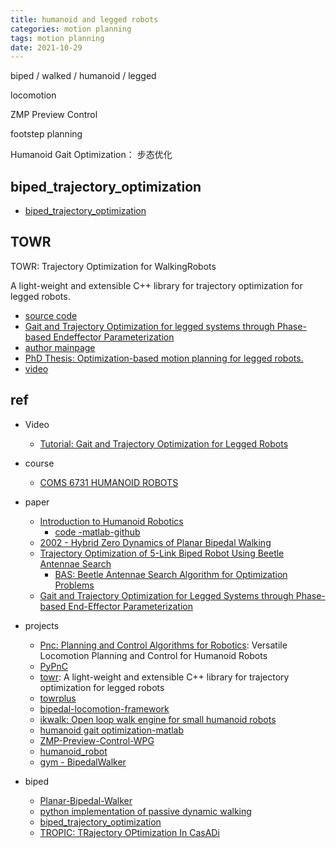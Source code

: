 ```yaml
---
title: humanoid and legged robots
categories: motion planning
tags: motion planning
date: 2021-10-29
---
```


biped / walked / humanoid / legged

locomotion

ZMP Preview Control

footstep planning

Humanoid Gait Optimization： 步态优化

## biped_trajectory_optimization

- [biped_trajectory_optimization](https://github.com/IvLabs/biped_trajectory_optimization)

## TOWR

TOWR: Trajectory Optimization for WalkingRobots

A light-weight and extensible C++ library for trajectory optimization for legged robots.

- [source code](https://github.com/ethz-adrl/towr)
- [Gait and Trajectory Optimization for legged systems through Phase-based Endeffector Parameterization](http://www.adrlab.org/archive/18-ral-winkler.pdf)
- [author mainpage](https://www.alex-winkler.com/)
- [PhD Thesis: Optimization-based motion planning for legged robots.]()
- [video](https://www.youtube.com/watch?v=KhWuLvb934g)

## ref

- Video
    - [Tutorial: Gait and Trajectory Optimization for Legged Robots](https://www.youtube.com/watch?v=KhWuLvb934g)
- course
    - [COMS 6731 HUMANOID ROBOTS](http://www.cs.columbia.edu/~allen/S19/)

- paper
    - [Introduction to Humanoid Robotics]()
        - [code -matlab-github](https://github.com/s-kajita/IntroductionToHumanoidRobotics)
    - [2002 - Hybrid Zero Dynamics of Planar Bipedal Walking](http://web.eecs.umich.edu/~grizzle/papers/Grizzle_Westervelt_HZD_IsidoriFest.pdf)
    - [Trajectory Optimization of 5-Link Biped Robot Using Beetle Antennae Search](https://ieeexplore.ieee.org/document/9365690)
        - [BAS: Beetle Antennae Search Algorithm for Optimization Problems](https://arxiv.org/abs/1710.10724)
    - [Gait and Trajectory Optimization for Legged Systems through Phase-based End-Effector Parameterization](http://www.adrlab.org/archive/18-ral-winkler.pdf)

- projects
    - [Pnc: Planning and Control Algorithms for Robotics](https://github.com/junhyeokahn/PnC): Versatile Locomotion Planning and Control for Humanoid Robots
    - [PyPnC](https://github.com/junhyeokahn/PyPnC)
    - [towr](https://github.com/ethz-adrl/towr): A light-weight and extensible C++ library for trajectory optimization for legged robots
    - [towrplus](https://github.com/junhyeokahn/towr_plus)
    - [bipedal-locomotion-framework](https://ami-iit.github.io/bipedal-locomotion-framework/index.html)
    - [ikwalk: Open loop walk engine for small humanoid robots](https://github.com/Rhoban/IKWalk)
    - [humanoid gait optimization-matlab](https://github.com/felipheggaliza/HumanoidGaitOptimization)
    - [ZMP-Preview-Control-WPG](https://github.com/ekorudiawan/ZMP-Preview-Control-WPG)
    - [humanoid_robot](https://github.com/neka-nat/humanoid_robot)
    - [gym - BipedalWalker](https://github.com/openai/gym/wiki/BipedalWalker-v2)
- biped 
    - [Planar-Bipedal-Walker](https://github.com/YongxinJackGuo/Planar-Bipedal-Walker)
    - [python implementation of passive dynamic walking](https://github.com/hope-yao/Bipedal)
    - [biped_trajectory_optimization](https://github.com/IvLabs/biped_trajectory_optimization)
    - [TROPIC: TRajectory OPtimization In CasADi](https://github.com/fevrem/TROPIC)